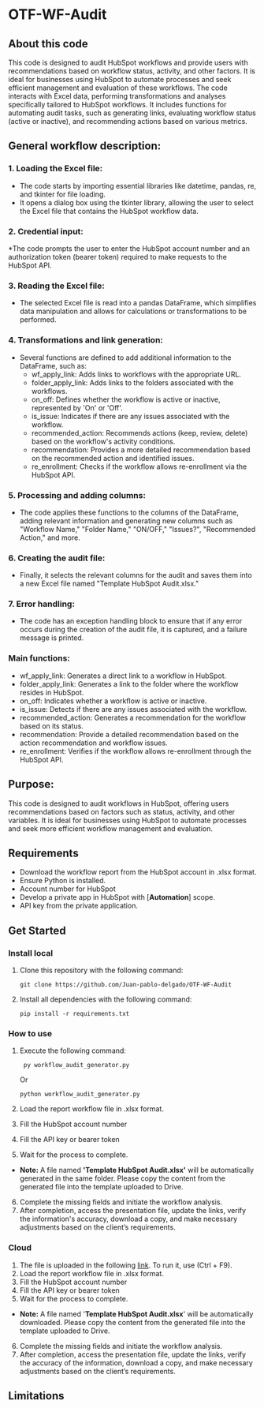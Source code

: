 # OTF-WF-Audit

## About this code
This code is designed to audit HubSpot workflows and provide users with recommendations based on workflow status, activity, and other factors. It is ideal for businesses using HubSpot to automate processes and seek efficient management and evaluation of these workflows. The code interacts with Excel data, performing transformations and analyses specifically tailored to HubSpot workflows. It includes functions for automating audit tasks, such as generating links, evaluating workflow status (active or inactive), and recommending actions based on various metrics.
## General workflow description:
### 1. Loading the Excel file:

* The code starts by importing essential libraries like datetime, pandas, re, and tkinter for file loading.
* It opens a dialog box using the tkinter library, allowing the user to select the Excel file that contains the HubSpot workflow data.

### 2. Credential input:

*The code prompts the user to enter the HubSpot account number and an authorization token (bearer token) required to make requests to the HubSpot API.

### 3. Reading the Excel file:

* The selected Excel file is read into a pandas DataFrame, which simplifies data manipulation and allows for calculations or transformations to be performed.

### 4. Transformations and link generation:

* Several functions are defined to add additional information to the DataFrame, such as:
  * wf_apply_link: Adds links to workflows with the appropriate URL.
  * folder_apply_link: Adds links to the folders associated with the workflows.
  * on_off: Defines whether the workflow is active or inactive, represented by 'On' or 'Off'.
  * is_issue: Indicates if there are any issues associated with the workflow.
  * recommended_action: Recommends actions (keep, review, delete) based on the workflow's activity conditions.
  * recommendation: Provides a more detailed recommendation based on the recommended action and identified issues.
  * re_enrollment: Checks if the workflow allows re-enrollment via the HubSpot API.

### 5. Processing and adding columns:

* The code applies these functions to the columns of the DataFrame, adding relevant information and generating new columns such as "Workflow Name," "Folder Name," "ON/OFF," "Issues?", "Recommended Action," and more.

### 6. Creating the audit file:

* Finally, it selects the relevant columns for the audit and saves them into a new Excel file named "Template HubSpot Audit.xlsx."

### 7. Error handling:

* The code has an exception handling block to ensure that if any error occurs during the creation of the audit file, it is captured, and a failure message is printed.

### Main functions:
* wf_apply_link: Generates a direct link to a workflow in HubSpot.
* folder_apply_link: Generates a link to the folder where the workflow resides in HubSpot.
* on_off: Indicates whether a workflow is active or inactive.
* is_issue: Detects if there are any issues associated with the workflow.
* recommended_action: Generates a recommendation for the workflow based on its status.
* recommendation: Provide a detailed recommendation based on the action recommendation and workflow issues.
* re_enrollment: Verifies if the workflow allows re-enrollment through the HubSpot API.
  
## Purpose:
This code is designed to audit workflows in HubSpot, offering users recommendations based on factors such as status, activity, and other variables. It is ideal for businesses using HubSpot to automate processes and seek more efficient workflow management and evaluation.

## Requirements
* Download the workflow report from the HubSpot account in .xlsx format.
* Ensure Python is installed.
* Account number for HubSpot
* Develop a private app in HubSpot with [**Automation**] scope.
* API key from the private application.
  
## Get Started
### Install local
1. Clone this repository with the following command:

   ```
   git clone https://github.com/Juan-pablo-delgado/OTF-WF-Audit
   ```
   
2. Install all dependencies with the following command:

   ```
   pip install -r requirements.txt
   ```

### How to use

1. Execute the following command:

   ```
    py workflow_audit_generator.py
   ```
   Or
   ```
   python workflow_audit_generator.py
   ```

2. Load the report workflow file in .xlsx format.
3. Fill the HubSpot account number
4. Fill the API key or bearer token
5. Wait for the process to complete.

* **Note:** A file named **'Template HubSpot Audit.xlsx'** will be automatically generated in the same folder.
  Please copy the content from the generated file into the template uploaded to Drive.

6. Complete the missing fields and initiate the workflow analysis.
7. After completion, access the presentation file, update the links, verify the information's accuracy, download a copy, and make necessary adjustments based on the client’s requirements.

### Cloud
1. The file is uploaded in the following [link](https://colab.research.google.com/drive/1asxBCYoybntURk7HCu9kas6rLlqa0eUW?usp=drive_link). To run it, use (Ctrl + F9).
2. Load the report workflow file in .xlsx format.
3. Fill the HubSpot account number
4. Fill the API key or bearer token
5. Wait for the process to complete.

* **Note:** A file named '**Template HubSpot Audit.xlsx**' will be automatically downloaded.
  Please copy the content from the generated file into the template uploaded to Drive.
6. Complete the missing fields and initiate the workflow analysis.
7. After completion, access the presentation file, update the links, verify the accuracy of the information, download a copy, and make necessary adjustments based on the client’s requirements.

## Limitations
